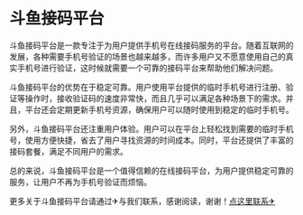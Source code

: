# 斗鱼接码平台

斗鱼接码平台是一款专注于为用户提供手机号在线接码服务的平台。随着互联网的发展，各种需要手机号验证的场景也越来越多，而许多用户又不愿意使用自己的真实手机号进行验证，这时候就需要一个可靠的接码平台来帮助他们解决问题。

斗鱼接码平台的优势在于稳定可靠。用户使用平台提供的临时手机号进行注册、验证等操作时，接收验证码的速度非常快，而且几乎可以满足各种场景下的需求。并且，平台还会定期更新手机号资源，确保用户可以随时使用到稳定的临时手机号。

另外，斗鱼接码平台还注重用户体验。用户可以在平台上轻松找到需要的临时手机号，使用方便快捷，省去了用户寻找资源的时间成本。同时，平台还提供了丰富的接码套餐，满足不同用户的需求。

总的来说，斗鱼接码平台是一个值得信赖的在线接码平台，为用户提供稳定可靠的服务，让用户不再为手机号验证而烦恼。

更多关于斗鱼接码平台请通过✈与我们联系，感谢阅读，谢谢！[点这里联系✈](https://w.k02.cc)